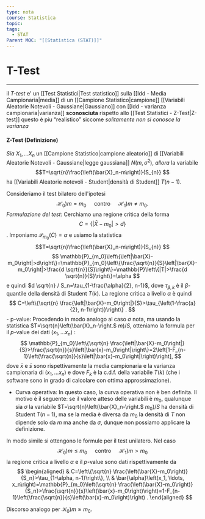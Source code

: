 ```yaml
---
type: nota
course: Statistica
topic: 
tags:
  - STAT
Parent MOC: "[[Statistica (STAT)]]"
---
```

# T-Test
---
il _T-test_ e' un [[Test Statistici|Test statistico]] sulla [[Idd - Media Campionaria|media]] di un [[Campione Statistico|campione]] [[Variabili Aleatorie Notevoli - Gaussiane|Gaussiano]] con [[Idd - varianza campionaria|varianza]] __sconosciuta__
rispetto allo [[Test Statistici - Z-Test|Z-test]] questo è piu “realistico” siccome _solitamente non si conosce la varianza_

#### Z-Test (Definizione)
_Sia_ $X_1, \ldots X_n$ un [[Campione Statistico|campione aleatorio]] di [[Variabili Aleatorie Notevoli - Gaussiane|legge gaussiana]] $N\left(m, \sigma^2\right)$, 
_allora_ la variabile $$T=\sqrt{n}\frac{\left(\bar{X}_n-m\right)}{S_{n}} $$ha [[Variabili Aleatorie notevoli - Student|densità di Student]] $T(n-1)$. 

Consideriamo il test bilatero dell'ipotesi
$$
\left.\left.\mathscr{H}_0\right) m=m_0 \quad \text { contro } \quad \mathscr{H}_1\right) m \neq m_0 \text {. }
$$
_Formulazione del test_: 
Cerchiamo una regione critica della forma $$C=\left\{\left|\bar{X}-m_0\right|>d\right\}$$. Imponiamo $\mathcal{P}_{m_0}(C)=\alpha$ e usiamo la statistica $$T=\sqrt{n}\frac{\left(\bar{X}_n-m\right)}{S_{n}} $$ 
$$
\mathbb{P}_{m_0}\left\{\left|\bar{X}-m_0\right|>d\right\}=\mathbb{P}_{m_0}\left\{\frac{\sqrt{n}}{S}\left|\bar{X}-m_0\right|>\frac{d \sqrt{n}}{S}\right\}=\mathbb{P}\left\{|T|>\frac{d \sqrt{n}}{S}\right\}=\alpha
$$
e quindi $d \sqrt{n} / S_n=\tau_{1-\frac{\alpha}{2}, n-1}$, dove $\tau_{\beta, k}$ è il $\beta$-quantile della densità di Student $T(k)$. La regione critica a livello $\alpha$ è quindi
$$
C=\left\{\sqrt{n} \frac{\left|\bar{X}-m_0\right|}{S}>\tau_{\left(1-\frac{a}{2}, n-1\right)}\right\} .
$$- p-value: Procedendo in modo analogo al caso $\sigma$ nota, ma usando la statistica $T=\sqrt{n}\left(\bar{X}_n-\right.$ $m) / S$, otteniamo la formula per il $p$-value dei dati $\left(x_1, \ldots x_n\right)$ :
$$
\mathbb{P}_{m_0}\left\{\sqrt{n} \frac{\left|\bar{X}-m_0\right|}{S}>\frac{\sqrt{n}}{s}\left|\bar{x}-m_0\right|\right\}=2\left[1-F_{n-1}\left(\frac{\sqrt{n}}{s}\left|\bar{x}-m_0\right|\right)\right],
$$
dove $\bar{x}$ e $\bar{s}$ sono rispettivamente la media campionaria e la varianza campionaria di $\left(x_1, \ldots x_n\right)$ e dove $F_k$ è la c.d.f. della variabile $T(k)$ (che i software sono in grado di calcolare con ottima approssimazione).
- Curva operativa: In questo caso, la curva operativa non è ben definita. Il motivo è il seguente: se il valore atteso delle variabili è $m_0$, qualunque sia $\sigma$ la variabile $T=\sqrt{n}\left(\bar{X}_n-\right.$ $\left.m_0\right) / S$ ha densità di Student $T(n-1)$, ma se la media è diversa da $m_0$ la densità di $T$ non dipende solo da $m$ ma anche da $\sigma$, dunque non possiamo applicare la definizione.

In modo simile si ottengono le formule per il test unilatero. Nel caso
$$
\left.\left.\mathscr{H}_0\right) m \leq m_0 \quad \text { contro } \quad \mathscr{H}_1\right) m>m_0
$$
la regione critica a livello $\alpha$ e il $p$-value sono dati rispettivamente da
$$
\begin{aligned}
& C=\left\{\sqrt{n} \frac{\left(\bar{X}-m_0\right)}{S_n}>\tau_{1-\alpha, n-1}\right\}, \\
& \bar{\alpha}\left(x_1, \ldots, x_n\right)=\mathbb{P}_{m_0}\left(\sqrt{n} \frac{\left(\bar{X}-m_0\right)}{S_n}>\frac{\sqrt{n}}{s}\left(\bar{x}-m_0\right)\right)=1-F_{n-1}\left(\frac{\sqrt{n}}{s}\left(\bar{x}-m_0\right)\right) .
\end{aligned}
$$

Discorso analogo per $\left.\mathscr{K}_0\right) m \geq m_0$.